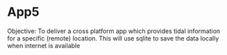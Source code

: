 # App5

Objective: To deliver a cross platform app which provides tidal information
for a specific (remote) location. This will use sqlite to save the data locally
when internet is available

